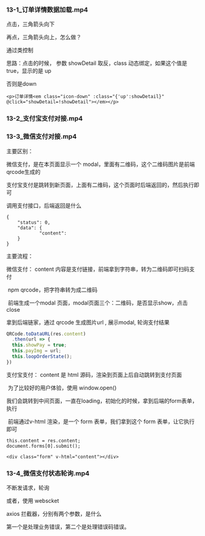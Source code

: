 ###   13-1_订单详情数据加载.mp4

点击，三角箭头向下

再点，三角箭头向上，怎么做？

通过类控制



思路：点击的时候， 参数 showDetail 取反，class 动态绑定，如果这个值是true，显示的是 up

否则是down

```
<p>订单详情<em class="icon-down" :class="{'up':showDetail}" @click="showDetail=!showDetail"></em></p>
```



### 13-2_支付宝支付对接.mp4

### 13-3_微信支付对接.mp4



主要区别：

微信支付，是在本页面显示一个 modal，里面有二维码，这个二维码图片是前端 qrcode生成的

支付宝支付是跳转到新页面，上面有二维码，这个页面时后端返回的，然后执行即可



调用支付接口，后端返回是什么

```
{
	"status": 0,
	"data": {
			"content": 
	}
}
```



主要流程：

微信支付： content 内容是支付链接，前端拿到字符串，转为二维码即可扫码支付

​	npm qrcode，把字符串转为成二维码

​	前端生成一个modal 页面，modal页面三个：二维码，是否显示show，点击close  

拿到后端链家，通过 qrcode 生成图片url , 展示modal, 轮询支付结果

```js
QRCode.toDataURL(res.content)
  .then(url => {
  this.showPay = true;
  this.payImg = url;
  this.loopOrderState();
})
```



支付宝支付： content 是 html 源码，渲染到页面上后自动跳转到支付页面

​		为了比较好的用户体验，使用 window.open() 

​	我们会跳转到中间页面，一直在loading，初始化的时候，拿到后端的form表单，执行

​		前端通过v-html 渲染，是一个 form 表单，我们拿到这个 form 表单，让它执行即可

```
this.content = res.content;
document.forms[0].submit();

<div class="form" v-html="content"></div>
```



### 13-4_微信支付状态轮询.mp4



不断发请求，轮询

或者，使用 webscket



axios 拦截器，分别有两个参数，是什么

第一个是处理业务错误，第二个是处理错误码错误。